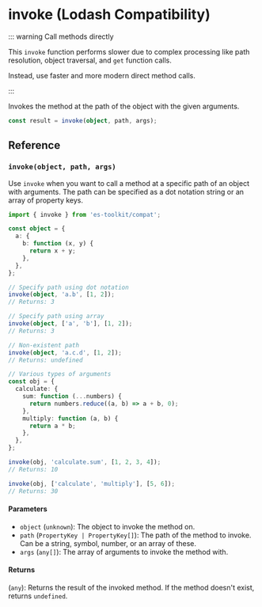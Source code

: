 # invoke (Lodash Compatibility)

::: warning Call methods directly

This `invoke` function performs slower due to complex processing like path resolution, object traversal, and `get` function calls.

Instead, use faster and more modern direct method calls.

:::

Invokes the method at the path of the object with the given arguments.

```typescript
const result = invoke(object, path, args);
```

## Reference

### `invoke(object, path, args)`

Use `invoke` when you want to call a method at a specific path of an object with arguments. The path can be specified as a dot notation string or an array of property keys.

```typescript
import { invoke } from 'es-toolkit/compat';

const object = {
  a: {
    b: function (x, y) {
      return x + y;
    },
  },
};

// Specify path using dot notation
invoke(object, 'a.b', [1, 2]);
// Returns: 3

// Specify path using array
invoke(object, ['a', 'b'], [1, 2]);
// Returns: 3

// Non-existent path
invoke(object, 'a.c.d', [1, 2]);
// Returns: undefined

// Various types of arguments
const obj = {
  calculate: {
    sum: function (...numbers) {
      return numbers.reduce((a, b) => a + b, 0);
    },
    multiply: function (a, b) {
      return a * b;
    },
  },
};

invoke(obj, 'calculate.sum', [1, 2, 3, 4]);
// Returns: 10

invoke(obj, ['calculate', 'multiply'], [5, 6]);
// Returns: 30
```

#### Parameters

- `object` (`unknown`): The object to invoke the method on.
- `path` (`PropertyKey | PropertyKey[]`): The path of the method to invoke. Can be a string, symbol, number, or an array of these.
- `args` (`any[]`): The array of arguments to invoke the method with.

#### Returns

(`any`): Returns the result of the invoked method. If the method doesn't exist, returns `undefined`.
